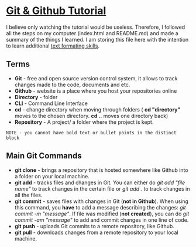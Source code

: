 # [Git & Github Tutorial](https://www.youtube.com/watch?v=RGOj5yH7evk&list=WL&index=10)

I believe only watching the tutorial would be useless. Therefore, I followed all the steps on my computer (index.html and README.md) and made a summary of the things I learned. I am storing this file here with the intention to learn additional [text formating skills](https://docs.github.com/en/get-started/writing-on-github/getting-started-with-writing-and-formatting-on-github/basic-writing-and-formatting-syntax). 

## Terms

* **Git** - free and open source version control system, it allows to track changes made to the code, documents and etc.
* **Github** - website is a place where you host your repositories online 
* **Directory** - folder 
* **CLI** - Command Line Interface
* **cd** - change directory when moving through folders ( __cd "directory"__ moves to the chosen directory. __cd ..__ moves one directory back)
* **Repository** - A project/ a folder where the project is kept. 

```
NOTE - you cannot have bold text or bullet points in the distinct block
```

## Main Git Commands

* **git clone** - brings a repository that is hosted somewhere like Github into a folder on your local machine. 
* **git add** - tracks files and changes in Git. You can either do *git add "file name"* to track changes in the certain file or *git add .* to track changes in all the files. 
* **git commit** - saves files with changes in Git (**not in Github**). When using this command, you **have** to add a message describing the changes: *git commit -m "message"*. If file was modified (**not created**), you can do *git commit -am "message"* to add and commit changes in one line of code. 
* **git push** - uploads Git commits to a remote repository, like Github. 
* **git pull** - downloads changes from a remote repository to your local machine. 